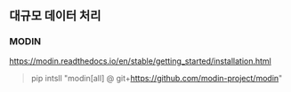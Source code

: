 ## 대규모 데이터 처리
### MODIN
https://modin.readthedocs.io/en/stable/getting_started/installation.html

> pip intsll "modin[all] @ git+https://github.com/modin-project/modin"
